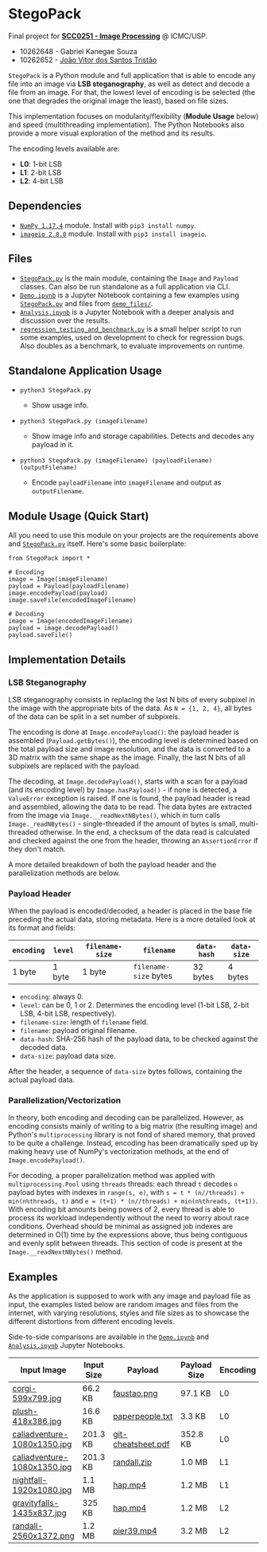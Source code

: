 # StegoPack

Final project for **[SCC0251 - Image Processing](https://uspdigital.usp.br/jupiterweb/jupDisciplina?sgldis=SCC0251)** @ ICMC/USP.

* 10262648 - Gabriel Kanegae Souza
* 10262652 - [João Vitor dos Santos Tristão](http://github.com/jtristao/)

`StegoPack` is a Python module and full application that is able to encode any file into an image via **LSB steganography**, as well as detect and decode a file from an image. For that, the lowest level of encoding is be selected (the one that degrades the original image the least), based on file sizes.

This implementation focuses on modularity/flexibility (**Module Usage** below) and speed (multithreading implementation). The Python Notebooks also provide a more visual exploration of the method and its results.

The encoding levels available are:

* **L0**: 1-bit LSB
* **L1**: 2-bit LSB
* **L2**: 4-bit LSB

## Dependencies

- [`NumPy 1.17.4`](https://numpy.org/) module. Install with `pip3 install numpy`.
- [`imageio 2.8.0`](https://pypi.org/project/imageio/) module. Install with `pip3 install imageio`.

## Files

* [`StegoPack.py`](StegoPack.py) is the main module, containing the `Image` and `Payload` classes. Can also be run standalone as a full application via CLI.
* [`Demo.ipynb`](Demo.ipynb) is a Jupyter Notebook containing a few examples using [`StegoPack.py`](StegoPack.py) and files from [`demo_files/`](demo_files/).
* [`Analysis.ipynb`](Analysis.ipynb) is a Jupyter Notebook with a deeper analysis and discussion over the results.
* [`regression_testing_and_benchmark.py`](`regression_testing_and_benchmark.py`) is a small helper script to run some examples, used on development to check for regression bugs. Also doubles as a benchmark, to evaluate improvements on runtime.

## Standalone Application Usage

* `python3 StegoPack.py`
  * Show usage info.

* `python3 StegoPack.py (imageFilename)`
  * Show image info and storage capabilities. Detects and decodes any payload in it.

* `python3 StegoPack.py (imageFilename) (payloadFilename) (outputFilename)`
  * Encode `payloadFilename` into `imageFilename` and output as `outputFilename`.

## Module Usage (Quick Start)

All you need to use this module on your projects are the requirements above and [`StegoPack.py`](StegoPack.py) itself. Here's some basic boilerplate:

```python3
from StegoPack import *

# Encoding
image = Image(imageFilename)
payload = Payload(payloadFilename)
image.encodePayload(payload)
image.saveFile(encodedImageFilename)

# Decoding
image = Image(encodedImageFilename)
payload = image.decodePayload()
payload.saveFile()
```

## Implementation Details

### LSB Steganography

LSB steganography consists in replacing the last N bits of every subpixel in the image with the appropriate bits of the data. As `N = {1, 2, 4}`, all bytes of the data can be split in a set number of subpixels.

The encoding is done at `Image.encodePayload()`: the payload header is assembled (`Payload.getBytes()`), the encoding level is determined based on the total payload size and image resolution, and the data is converted to a 3D matrix with the same shape as the image. Finally, the last N bits of all subpixels are replaced with the payload.

The decoding, at `Image.decodePayload()`, starts with a scan for a payload (and its encoding level) by `Image.hasPayload()` - if none is detected, a `ValueError` exception is raised. If one is found, the payload header is read and assembled, allowing the data to be read. The data bytes are extracted from the image via `Image.__readNextNBytes()`, which in turn calls `Image._readNBytes()` - single-threaded if the amount of bytes is small, multi-threaded otherwise. In the end, a checksum of the data read is calculated and checked against the one from the header, throwing an `AssertionError` if they don't match.

A more detailed breakdown of both the payload header and the parallelization methods are below.

### Payload Header

When the payload is encoded/decoded, a header is placed in the base file preceding the actual data, storing metadata. Here is a more detailed look at its format and fields:

|`encoding`|`level`|`filename-size`|`filename`|`data-hash`|`data-size`|
|-|-|-|-|-|-|
|1 byte|1 byte|1 byte|`filename-size` bytes|32 bytes|4 bytes|

* `encoding`: always 0.
* `level`: can be 0, 1 or 2. Determines the encoding level (1-bit LSB, 2-bit LSB, 4-bit LSB, respectively).
* `filename-size`: length of `filename` field.
* `filename`: payload original filename.
* `data-hash`: SHA-256 hash of the payload data, to be checked against the decoded data.
* `data-size`: payload data size.

After the header, a sequence of `data-size` bytes follows, containing the actual payload data.

### Parallelization/Vectorization

In theory, both encoding and decoding can be parallelized. However, as encoding consists mainly of writing to a big matrix (the resulting image) and Python's `multiprocessing` library is not fond of shared memory, that proved to be quite a challenge. Instead, encoding has been dramatically sped up by making heavy use of NumPy's vectorization methods, at the end of `Image.encodePayload()`.

For decoding, a proper parallelization method was applied with `multiprocessing.Pool` using `threads` threads: each thread `t` decodes `n` payload bytes with indexes in `range(s, e)`, with `s = t * (n//threads) + min(n%threads, t)` and `e = (t+1) * (n//threads) + min(n%threads, (t+1))`. With encoding bit amounts being powers of 2, every thread is able to process its workload independently without the need to worry about race conditions. Overhead should be minimal as assigned job indexes are determined in O(1) time by the expressions above, thus being contiguous and evenly split between threads. This section of code is present at the `Image.__readNextNBytes()` method.

## Examples

As the application is supposed to work with any image and payload file as input, the examples listed below are random images and files from the internet, with varying resolutions, styles and file sizes as to showcase the different distortions from different encoding levels.

Side-to-side comparisons are available in the [`Demo.ipynb`](Demo.ipynb) and [`Analysis.ipynb`](Analysis.ipynb) Jupyter Notebooks.

Input Image | Input Size | Payload | Payload Size | Encoding | Output Image | Output Size
-|-|-|-|-|-|-|
[corgi-599x799.jpg](demo_files/corgi-599x799.jpg) | 66.2 KB | [faustao.png](demo_files/payloads/faustao.png) | 97.1 KB | L0 | [corgi-L0.png](demo_files/encoded/corgi-L0.png) | 671 KB
[plush-418x386.jpg](demo_files/plush-418x386.jpg) | 16.6 KB | [paperpeople.txt](demo_files/payloads/paperpeople.txt) | 3.3 KB | L0 | [plush-L0.png](demo_files/encoded/plush-L0.png) | 156 KB
[caliadventure-1080x1350.jpg](demo_files/caliadventure-1080x1350.jpg) | 201.3 KB | [git-cheatsheet.pdf](demo_files/payloads/git-cheatsheet.pdf) | 352.8 KB | L0 | [caliadventure-L0.png](demo_files/encoded/caliadventure-L0.png) | 2.1 MB
[caliadventure-1080x1350.jpg](demo_files/caliadventure-1080x1350.jpg) | 201.3 KB | [randall.zip](demo_files/payloads/randall.zip) | 1.0 MB | L1 | [caliadventure-L1.png](demo_files/encoded/caliadventure-L1.png) | 2.5 MB
[nightfall-1920x1080.jpg](demo_files/nightfall-1920x1080.jpg) | 1.1 MB | [hap.mp4](demo_files/payloads/hap.mp4) | 1.2 MB | L1 | [nightfall-L1.png](demo_files/encoded/nightfall-L1.png) | 2.8 MB
[gravityfalls-1435x837.jpg](demo_files/gravityfalls-1435x837.jpg) | 325 KB | [hap.mp4](demo_files/payloads/hap.mp4) | 1.2 MB | L2 | [gravityfalls-L2.png](demo_files/encoded/gravityfalls-L2.png) | 2.0 MB
[randall-2560x1372.png](demo_files/randall-2560x1372.png) | 1.2 MB | [pier39.mp4](demo_files/payloads/pier39.mp4) | 3.2 MB | L2 | [randall-L2.png](demo_files/encoded/randall-L2.png) | 4.3 MB